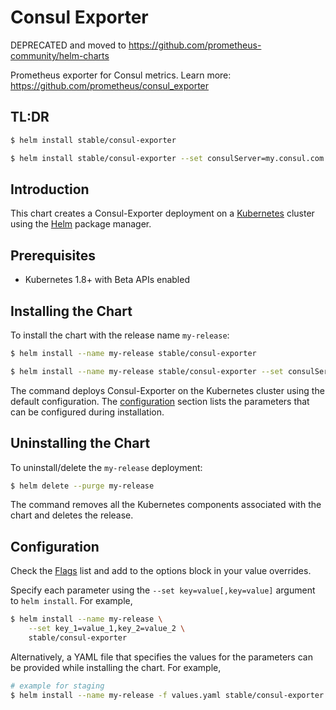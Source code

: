 # Consul Exporter

DEPRECATED and moved to <https://github.com/prometheus-community/helm-charts>

Prometheus exporter for Consul metrics.
Learn more: https://github.com/prometheus/consul_exporter

## TL:DR

```bash
$ helm install stable/consul-exporter
```
```bash
$ helm install stable/consul-exporter --set consulServer=my.consul.com:8500
```

## Introduction

This chart creates a Consul-Exporter deployment on a
[Kubernetes](http://kubernetes.io) cluster using the [Helm](https://helm.sh) package manager.

## Prerequisites

- Kubernetes 1.8+ with Beta APIs enabled

## Installing the Chart

To install the chart with the release name `my-release`:
```bash
$ helm install --name my-release stable/consul-exporter
```
```bash
$ helm install --name my-release stable/consul-exporter --set consulServer=my.consul.com --set consulPort=8500
```
The command deploys Consul-Exporter on the Kubernetes cluster using the
default configuration. The [configuration](#configuration) section lists the parameters that can be configured during installation.

## Uninstalling the Chart

To uninstall/delete the `my-release` deployment:
```bash
$ helm delete --purge my-release
```
The command removes all the Kubernetes components associated with the chart and deletes the release.

## Configuration

Check the [Flags](https://github.com/prometheus/consul_exporter#flags) list and add to the options block in your value overrides.

Specify each parameter using the `--set key=value[,key=value]` argument to
`helm install`. For example,
```bash
$ helm install --name my-release \
    --set key_1=value_1,key_2=value_2 \
    stable/consul-exporter
```
Alternatively, a YAML file that specifies the values for the parameters can be
provided while installing the chart. For example,
```bash
# example for staging
$ helm install --name my-release -f values.yaml stable/consul-exporter
```
